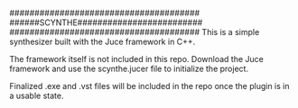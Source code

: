 ######################################
######SCYNTHE#########################
######################################
This is a simple synthesizer built with the Juce framework in C++. 

The framework itself is not included in this repo. Download the Juce framework and use the scynthe.jucer file to initialize the project. 

Finalized .exe and .vst files will be included in the repo once the plugin is in a usable state.
